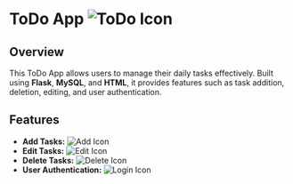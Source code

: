 # ToDo App ![ToDo Icon](https://img.icons8.com/ios-filled/50/000000/todo-list.png)

## Overview
This ToDo App allows users to manage their daily tasks effectively. Built using **Flask**, **MySQL**, and **HTML**, it provides features such as task addition, deletion, editing, and user authentication.

## Features
- **Add Tasks:** ![Add Icon](https://img.icons8.com/ios-filled/25/000000/add--v1.png)
- **Edit Tasks:** ![Edit Icon](https://img.icons8.com/ios-filled/25/000000/edit.png)
- **Delete Tasks:** ![Delete Icon](https://img.icons8.com/ios-filled/25/000000/delete.png)
- **User Authentication:** ![Login Icon](https://img.icons8.com/ios-filled/25/000000/login-rounded-right.png)


